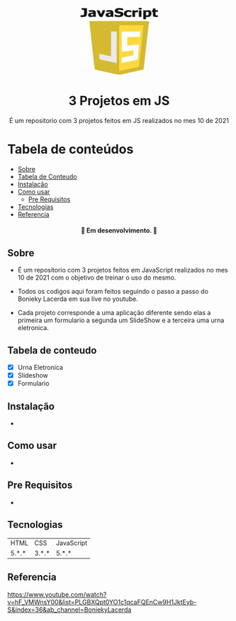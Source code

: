 <p align="center">
  <a href="https://unform.dev">
    <img src="img/Logo.png" height="150" width="175" alt="Unform" />
  </a>
</p>
<h1 align="center">3 Projetos em JS</h1> 

<p align="center">É um repositorio com 3 projetos feitos em JS realizados no mes 10 de 2021</p>

Tabela de conteúdos
=================
<!--ts-->
   * [Sobre](#Sobre)
   * [Tabela de Conteudo](#tabela-de-conteudo)
   * [Instalação](#Instalação)
   * [Como usar](#como-usar)
      * [Pre Requisitos](#pre-requisitos)
   * [Tecnologias](#tecnologias)
   * [Referencia](#Referencia)
<!--te-->


<h4 align="center"> 
  🚧  Em desenvolvimento.  🚧
</h4>

## Sobre

+ É um repositorio com 3 projetos feitos em JavaScript realizados no mes 10 de 2021 com o objetivo de treinar o uso do mesmo.

+ Todos os codigos aqui foram feitos seguindo o passo a passo do Bonieky Lacerda em sua live no youtube.

+ Cada projeto corresponde a uma aplicação diferente sendo elas a primeira um formulario a segunda um SlideShow e a terceira uma urna eletronica.


## Tabela de conteudo

- [X] Urna Eletronica
- [X] Slideshow
- [X] Formulario

## Instalação

-

## Como usar

-

## Pre Requisitos

-

## Tecnologias

<table>
    <tr>
    <td>HTML</td>
    <td>CSS</td>
    <td>JavaScript</td>
    </tr>
    <tr>
    <td>5.*.*</td>
    <td>3.*.*</td>
    <td>5.*.*</td>
    </tr>
</table>

## Referencia

https://www.youtube.com/watch?v=hF_VMWnsY00&list=PLGBXQpt0YO1c1qcaFQEnCw9H1JktEyb-S&index=36&ab_channel=BoniekyLacerda